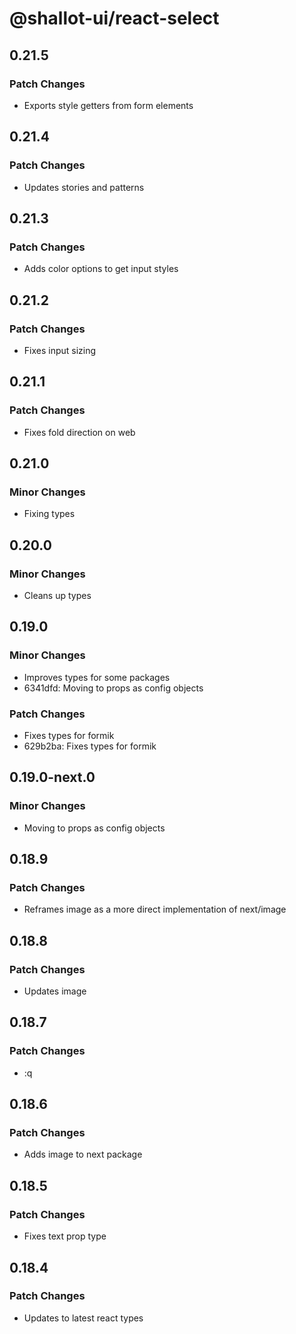 # @shallot-ui/react-select

## 0.21.5

### Patch Changes

- Exports style getters from form elements

## 0.21.4

### Patch Changes

- Updates stories and patterns

## 0.21.3

### Patch Changes

- Adds color options to get input styles

## 0.21.2

### Patch Changes

- Fixes input sizing

## 0.21.1

### Patch Changes

- Fixes fold direction on web

## 0.21.0

### Minor Changes

- Fixing types

## 0.20.0

### Minor Changes

- Cleans up types

## 0.19.0

### Minor Changes

- Improves types for some packages
- 6341dfd: Moving to props as config objects

### Patch Changes

- Fixes types for formik
- 629b2ba: Fixes types for formik

## 0.19.0-next.0

### Minor Changes

- Moving to props as config objects

## 0.18.9

### Patch Changes

- Reframes image as a more direct implementation of next/image

## 0.18.8

### Patch Changes

- Updates image

## 0.18.7

### Patch Changes

- :q

## 0.18.6

### Patch Changes

- Adds image to next package

## 0.18.5

### Patch Changes

- Fixes text prop type

## 0.18.4

### Patch Changes

- Updates to latest react types

